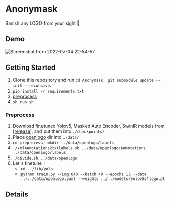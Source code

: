 # Anonymask

Banish any LOGO from your sight 👀

## Demo

![Screenshot from 2022-07-04 22-54-57](https://user-images.githubusercontent.com/51681991/177169271-b0ac2c5b-3ea5-482d-a027-018e817ccf2d.png)


## Getting Started

1. Clone this repository and run `cd Anonymask; git submodule update --init --recursive`.
2. `pip install -r requirements.txt`
3. [preprocess](#preprocess)
4. `sh run.sh`


### Preprocess

1. Download finetuned Yolov5, Masked Auto Encoder, SwinIR models from [[release](https://github.com/5ei74R0/Anonymask/releases/tag/add-models)], and put them into `./checkpoints/`.
2. Place [openlogo](https://hangsu0730.github.io/qmul-openlogo/) dir into `./data/`
3. `cd preprocess; mkdir ../data/openlogo/labels`
4. `./xmlAnnotations2txtlabels.sh ../data/openlogo/Annotations ../data/openlogo/labels`
5. `./divide.sh ../data/openlogo`
6. Let's finetune !
    - `cd ../lib/yolo`
    - `python train.py --img 640 --batch 40 --epochs 15 --data ../../data/openlogo.yaml --weights ../../models/yolov5s4logo.pt`

## Details
